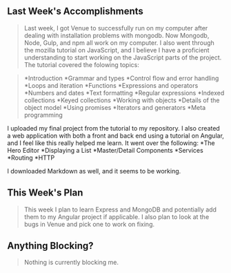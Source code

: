 <h2>Last Week's Accomplishments</h2>

<blockquote>
  <p>Last week, I got Venue to successfully run on my computer after dealing with installation problems with mongodb. Now Mongodb, Node, Gulp, and npm all work on my computer. I also went through the mozilla tutorial on JavaScript, and I believe I have a proficient understanding to start working on the JavaScript parts of the project. The tutorial covered the folowing topics:</p>
</blockquote>

<blockquote>
*Introduction
*Grammar and types
*Control flow and error handling
*Loops and iteration
*Functions
*Expressions and operators
*Numbers and dates
*Text formatting
*Regular expressions
*Indexed collections
*Keyed collections
*Working with objects
*Details of the object model
*Using promises
*Iterators and generators
*Meta programming
</blockquote>


<p>I uploaded my final project from the tutorial to my repository. I also created a web application with both a front and back end using a tutorial on Angular, and I feel like this really helped me learn. It went over the following:
*The Hero Editor
*Displaying a List
*Master/Detail Components
*Services
*Routing
*HTTP</p>

<p>I downloaded Markdown as well, and it seems to be working. </p>

<h2>This Week's Plan</h2>

<blockquote>
  <p>This week I plan to learn Express and MongoDB and potentially add them to my Angular project if applicable. I also plan to look at the bugs in Venue and pick one to work on fixing. </p>
</blockquote>

<h2>Anything Blocking?</h2>

<blockquote>
  <p>Nothing is currently blocking me.</p>
</blockquote>
